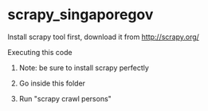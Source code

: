 scrapy_singaporegov
===================
Install scrapy tool first, download it from http://scrapy.org/

Executing this code

1. Note: be sure to install scrapy perfectly
 
2. Go inside this folder

3. Run "scrapy crawl persons"
